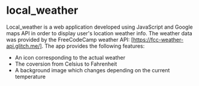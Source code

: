 # local_weather
Local_weather is a web application developed using JavaScript and Google maps API in order to display user's location weather info.
The weather data was provided by the FreeCodeCamp weather API: [https://fcc-weather-api.glitch.me/].
The app provides the following features:

* An icon corresponding to the actual weather
* The coversion from Celsius to Fahrenheit
* A background image which changes depending on the current temperature 
